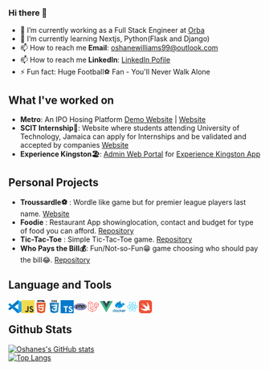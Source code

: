 ### Hi there 👋

- 🔭 I’m currently working as a Full Stack Engineer at [Orba](https://orba.io/)
- 🌱 I’m currently learning Nextjs, Python(Flask and Django)
- 📫 How to reach me **Email**: oshanewilliams99@outlook.com
- 📫 How to reach me **LinkedIn**: [LinkedIn Pofile](https://www.linkedin.com/in/oshane-williams-5384ab1a7/)
- ⚡ Fun fact: Huge Football⚽ Fan - You'll Never Walk Alone

## What I've worked on

- **Metro**: An IPO Hosing Platform <a href="https://metroipo.com/">Demo Website</a> |  <a href="https://app.metroipo.com/">Website</a>
- **SCIT Internship📖**: Website where students attending University of Technology, Jamaica can apply for Internships and be validated and accepted by companies    <a href="https://internship.utechsapna.com/">Website</a>
- **Experience Kingston🏖️**:  <a href="https://experiencekgn-portal.utechsapna.com/">Admin Web Portal</a> for <a href="https://play.google.com/store/apps/details?id=com.utech.sapna.expkgn">Experience Kingston App</a> 

## Personal Projects

- **Troussardle⚽** : Wordle like game but for premier league players last name. <a href="https://react-troussardle.vercel.app/">Website</a> 
- **Foodie** : Restaurant App showinglocation, contact and budget for type of food you can afford. <a href="https://github.com/CrypticHushane/restaurantApp">Repository</a> 
- **Tic-Tac-Toe** : Simple Tic-Tac-Toe game.  <a href="https://github.com/CrypticHushane/SwiftUI-Tic-Tac-Toe">Repository</a> 
- **Who Pays the Bill💰**: Fun/Not-so-Fun😁 game choosing who should pay the bill😂. <a href="https://github.com/CrypticHushane/WhoPaysTheBills">Repository</a> 

## Language and Tools

<img align="left" alt="Visual Studio Code" width="26px" src="https://raw.githubusercontent.com/github/explore/80688e429a7d4ef2fca1e82350fe8e3517d3494d/topics/visual-studio-code/visual-studio-code.png" />

<img align="left" alt="Javascript" width="26px" src="https://raw.githubusercontent.com/github/explore/80688e429a7d4ef2fca1e82350fe8e3517d3494d/topics/javascript/javascript.png" />

<img align="left" alt="Javascript" width="26px" src="https://raw.githubusercontent.com/github/explore/80688e429a7d4ef2fca1e82350fe8e3517d3494d/topics/html/html.png" />

<img align="left" alt="Javascript" width="26px" src="https://raw.githubusercontent.com/github/explore/80688e429a7d4ef2fca1e82350fe8e3517d3494d/topics/css/css.png" />

<img align="left" alt="Typescript" width="26px" src="https://raw.githubusercontent.com/github/explore/80688e429a7d4ef2fca1e82350fe8e3517d3494d/topics/typescript/typescript.png" />

<img align="left" alt="PHP " width="26px" src="https://raw.githubusercontent.com/github/explore/80688e429a7d4ef2fca1e82350fe8e3517d3494d/topics/php/php.png" />

<img align="left" alt="Laravel" width="26px" src="https://raw.githubusercontent.com/github/explore/80688e429a7d4ef2fca1e82350fe8e3517d3494d/topics/laravel/laravel.png" />

<img align="left" alt="Vue" width="26px" src="https://raw.githubusercontent.com/github/explore/80688e429a7d4ef2fca1e82350fe8e3517d3494d/topics/vue/vue.png" />

<img align="left" alt="Docker" width="26px" src="https://raw.githubusercontent.com/github/explore/80688e429a7d4ef2fca1e82350fe8e3517d3494d/topics/docker/docker.png" />

<img align="left" alt="React" width="26px" src="https://raw.githubusercontent.com/github/explore/80688e429a7d4ef2fca1e82350fe8e3517d3494d/topics/react/react.png" />

<img align="left" alt="Swift" width="26px" src="https://raw.githubusercontent.com/github/explore/80688e429a7d4ef2fca1e82350fe8e3517d3494d/topics/swift/swift.png" />
<br>

## Github Stats

[![Oshanes's GitHub stats](https://github-readme-stats.vercel.app/api?username=CrypticHushane)](https://github.com/anuraghazra/github-readme-stats)
<br>
[![Top Langs](https://github-readme-stats.vercel.app/api/top-langs/?username=CrypticHushane)](https://github.com/anuraghazra/github-readme-stats)
<!--
**CrypticHushane/CrypticHushane** is a ✨ _special_ ✨ repository because its `README.md` (this file) appears on your GitHub profile.

Here are some ideas to get you started:

- 🔭 I’m currently working on ...
- 🌱 I’m currently learning ...
- 👯 I’m looking to collaborate on ...
- 🤔 I’m looking for help with ...
- 💬 Ask me about ...
- 📫 How to reach me: ...
- 😄 Pronouns: ...
- ⚡ Fun fact: ...
-->
